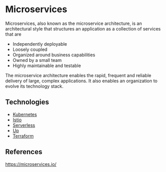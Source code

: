 # Microservices

Microservices, also known as the microservice architecture, is an architectural style that structures an application as a collection of services that are

- Independently deployable
- Loosely coupled
- Organized around business capabilities
- Owned by a small team
- Highly maintainable and testable

The microservice architecture enables the rapid, frequent and reliable delivery of large, complex applications. It also enables an organization to evolve its technology stack.

## Technologies
- [Kubernetes](https://kubernetes.io/)
- [Istio](https://istio.io/)
- [Serverless](https://www.serverless.com/)
- [Up](https://github.com/apex/up)
- [Terraform](https://www.terraform.io/)

## References
https://microservices.io/
